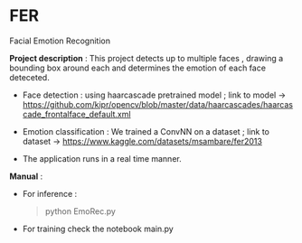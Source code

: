 # FER
Facial Emotion Recognition

**Project description** :
  This project detects up to multiple faces , drawing a bounding box around each and determines the emotion of each face deteceted.
  
  * Face detection : using haarcascade pretrained model ; link to model -> https://github.com/kipr/opencv/blob/master/data/haarcascades/haarcascade_frontalface_default.xml
  
  * Emotion classification : We trained a ConvNN on a dataset ; link to dataset -> https://www.kaggle.com/datasets/msambare/fer2013
  
  * The application runs in a real time manner.

**Manual** :
  - For inference :
    > python EmoRec.py
  - For training check the notebook main.py
  
